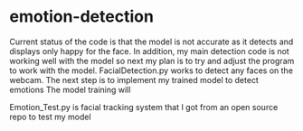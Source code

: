 # emotion-detection
Current status of the code is that the model is not accurate as it detects and displays only happy for the face. In addition, my main detection code is not working well with the model so next my plan is to try and adjust the program to work with the model.
FacialDetection.py works to detect any faces on the webcam. The next step is to implement my trained model to detect emotions
The model training will 

Emotion_Test.py is facial tracking system that I got from an open source repo to test my model
